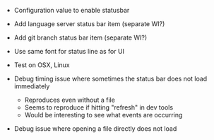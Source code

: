 - Configuration value to enable statusbar

- Add language server status bar item (separate WI?)
- Add git branch status bar item (separate WI?)

- Use same font for status line as for UI

- Test on OSX, Linux

- Debug timing issue where sometimes the status bar does not load immediately
    - Reproduces even without a file
    - Seems to reproduce if hitting "refresh" in dev tools
    - Would be interesting to see what events are occurring

- Debug issue where opening a file directly does not load
